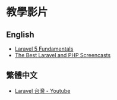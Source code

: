 # 教學影片

## English
* [Laravel 5 Fundamentals](https://laracasts.com/series/laravel-5-fundamentals)
* [The Best Laravel and PHP Screencasts](https://laracasts.com/)

## 繁體中文
* [Laravel 台灣 - Youtube](https://www.youtube.com/channel/UCWErrxDEyvS8-HXYhnJ_DtA/playlists)
